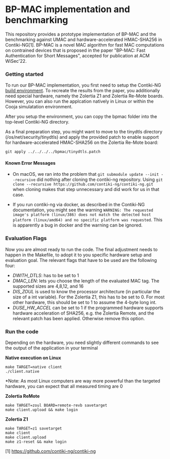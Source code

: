 # BP-MAC implementation and benchmarking

This repository provides a prototype implementation of BP-MAC and the benchmarking against UMAC and hardware-accelerated HMAC-SHA256 in Contiki-NG[1]. BP-MAC is a novel MAC algorithm for fast MAC computations on contrained devices that is proposed in the paper "BP-MAC: Fast Authentication for Short Messages", accepted for publication at ACM WiSec'22.

### Getting started

To run our BP-MAC implementation, you first need to setup the Contiki-NG [build environment](https://github.com/contiki-ng/contiki-ng/wiki). To recreate the results from the paper, you additionally need special hardware, namely the Zolertia Z1 and Zolertia Re-Mote boards. However, you can also run the applcation natively in Linux or within the Cooja simulatation environment.

After you setup the environment, you can copy the bpmac folder into the top-level Contiki-NG directory. 

As a final preparation step, you might want to move to the tinydtls directory (<contiki-ng>/os/net/security/tinydtls) and apply the provided patch to enable support for hardware-accelerated HMAC-SHA256 on the Zolertia Re-Mote board:
```
git apply ../../../../bpmac/tinydtls.patch

```
 
#### Known Error Messages

* On macOS, we ran into the problem that `git submodule update --init --recursive` did nothing after cloning the contiki-ng repository. Using `git clone --recursive https://github.com/contiki-ng/contiki-ng.git` when cloning makes that step unnecessary and did work for us in that case.

* If you run contiki-ng via docker, as described in the Contiki-NG documentation, you might see the warning `WARNING: The requested image's platform (linux/386) does not match the detected host platform (linux/amd64) and no specific platform was requested`. This is apparently a bug in docker and the warning can be ignored.

### Evaluation Flags

Now you are almost ready to run the code. The final adjustment needs to happen in the Makefile, to adopt it to you specific hardware setup and evaluation goal. The relevant flags that have to be used are the following four:

 - *DWITH_DTLS*: has to be set to 1
 - *DMAC_LEN*: lets you choose the length of the evaluated MAC tag. The supported sizes are 4,8,12, and 16
 - *DIS_ZOUL* is used to know the processor architecture (in particular the size of a int variable). For the Zolertia Z1, this has to be set to 0. For most other hardware, this should be set to 1 to assume the 4-byte long int.
 - *DUSE_HW_ACCEL* can be set to 1 if the programmed hardware supports hardware acceleration of SHA256, e.g. the Zolertia Remote, and the relevant patch has been applied. Otherwise remove this option. 

### Run the code 

Depending on the hardware, you need slightly different commands to see the output of the application in your terminal


**Native execution on Linux**
```
make TARGET=native client
./client.native
```
*Note: As most Linux computers are way more powerful than the targeted hardware, you can expect that all measured timing are 0

**Zolertia ReMote**
```
make TARGET=zoul BOARD=remote-revb savetarget
make client.upload && make login
```

**Zolertia Z1**
```
make TARGET=z1 savetarget
make client
make client.upload
make z1-reset && make login
```


[1] https://github.com/contiki-ng/contiki-ng
